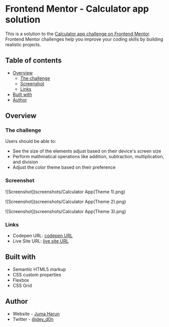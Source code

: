 # Frontend Mentor - Calculator app solution

This is a solution to the [Calculator app challenge on Frontend Mentor](https://www.frontendmentor.io/challenges/calculator-app-9lteq5N29). Frontend Mentor challenges help you improve your coding skills by building realistic projects.

## Table of contents

- [Overview](#overview)
  - [The challenge](#the-challenge)
  - [Screenshot](#screenshot)
  - [Links](#links)
- [Built with](#built-with)
- [Author](#author)

## Overview

### The challenge

Users should be able to:

- See the size of the elements adjust based on their device's screen size
- Perform mathmatical operations like addition, subtraction, multiplication, and division
- Adjust the color theme based on their preference

### Screenshot

![Screenshot](screenshots/Calculator App(Theme 1).png)

![Screenshot](screenshots/Calculator App(Theme 2).png)

![Screenshot](screenshots/Calculator App(Theme 3).png)

### Links

- Codepen URL: [codepen URL](https://codepen.io/don-z3r0/pen/OJvEQEB/)
- Live Site URL: [live site URL](https://jumaharun.github.io/calc-app/)

## Built with

- Semantic HTML5 markup
- CSS custom properties
- Flexbox
- CSS Grid

## Author

- Website - [Juma Harun](https://jumaharun.github.io/jumaHarunPersonalPortfolio/)
- Twitter - [@dev_d0n](https://twitter.com/dev_d0n)
